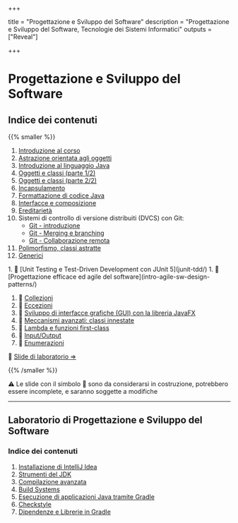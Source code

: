 
+++

title = "Progettazione e Sviluppo del Software"
description = "Progettazione e Sviluppo del Software, Tecnologie dei Sistemi Informatici"
outputs = ["Reveal"]

+++

# Progettazione e Sviluppo del Software

## Indice dei contenuti

{{% smaller %}}

<div class="container">
<div class="col">

1. [Introduzione al corso](intro/)
1. [Astrazione orientata agli oggetti](oo-abstraction/)
2. [Introduzione al linguaggio Java](basics/)
1. [Oggetti e classi (parte 1/2)](objects/)
1. [Oggetti e classi (parte 2/2)](objects-2/)
1. [Incapsulamento](encapsulation/)
2. [Formattazione di codice Java](codestyle/)
1. [Interfacce e composizione](interfaces/)
1. [Ereditarietà](inheritance/)
1. Sistemi di controllo di versione distribuiti (DVCS) con Git:
    - [Git - introduzione](https://unibo-oop.github.io/lab-slides/05-dvcs-basics/#/) 
    - [Git - Merging e branching](https://unibo-oop.github.io/lab-slides/06-dvcs-branching/#/) 
    - [Git - Collaborazione remota](https://unibo-oop.github.io/lab-slides/07-dvcs-remote/#/)
1. [Polimorfismo, classi astratte](polymorphism/)
1. [Generici](generics/)
<!--
1. [Build system (Gradle), costruzione del software, e librerie](build-systems/)
1. 
1. [Unit Testing e Test-Driven Development con JUnit 5](junit-tdd/)
-->
</div>
<div class="col">
1. 🚧 [Unit Testing e Test-Driven Development con JUnit 5](junit-tdd/)
1. 🚧 [Progettazione efficace ed agile del software](intro-agile-sw-design-patterns/)

1. 🚧 [Collezioni](collections/)
1. 🚧 [Eccezioni](exceptions/)
1. 🚧 [Sviluppo di interfacce grafiche (GUI) con la libreria JavaFX](guis-javafx/)
1. 🚧 [Meccanismi avanzati: classi innestate](advanced-mechanisms-nesting/)
1. 🚧 [Lambda e funzioni first-class](lambdas/)
1. 🚧 [Input/Output](io/)
1. 🚧 [Enumerazioni](advanced-mechanisms-enums/)

🧪 [Slide di laboratorio $\Rightarrow$](#2)

<!--
1. [Sviluppo di interfacce grafiche (GUI) con Swing](guis-swing/)
-->
<!-- 
1. 
1. [Stream e manipolazione di flussi di dati](stream/)
1. [Collezioni generiche, erasure, e wildcard](generic-collections-advanced/) 
-->

</div></div>

{{% /smaller %}}

⚠️ Le slide con il simbolo 🚧 sono da considerarsi in costruzione, potrebbero essere incomplete, e saranno soggette a modifiche


---

## Laboratorio di Progettazione e Sviluppo del Software

### Indice dei contenuti

1. [Installazione di IntelliJ Idea](lab/00-install-intellij/)
1. [Strumenti del JDK](lab/01-basic-tools/)
2. [Compilazione avanzata](lab/02-advanced-tooling-gradle/)
1. [Build Systems](lab/03-build-systems/)
1. [Esecuzione di applicazioni Java tramite Gradle](lab/04-execution/)
1. [Checkstyle](lab/05-checkstyle/)
1. [Dipendenze e Librerie in Gradle](lab/05-dependencies/)
